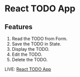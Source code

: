 # React TODO App

## Features

1. Read the TODO from  Form.
2. Save the TODO in State. 
3. Display the  TODO. 
4. Edit the TODO. 
5. Delete the TODO.

LIVE: [React TODO App](https://manoj-kumar-shoppingcart.netlify.com/)
